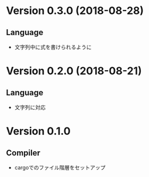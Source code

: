 Version 0.3.0 (2018-08-28)
==========================

Language
--------
- 文字列中に式を書けられるように

Version 0.2.0 (2018-08-21)
=========================

Language
--------
- 文字列に対応

Version 0.1.0
=============

Compiler
--------
- cargoでのファイル階層をセットアップ
